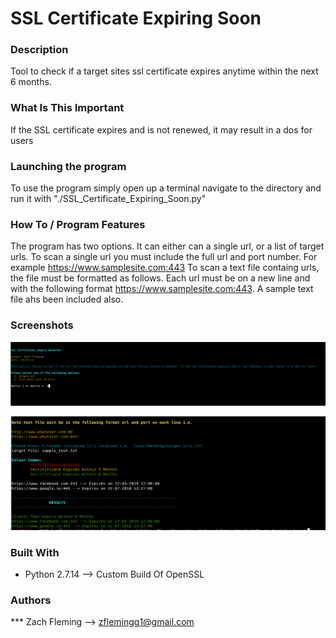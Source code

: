 # SSL Certificate Expiring Soon

### Description

Tool to check if a target sites ssl certificate expires anytime within the next 6 months.

### What Is This Important

If the SSL certificate expires and is not renewed, it may result in a dos for users

### Launching the program

To use the program simply open up a terminal navigate to the directory and run it with "./SSL_Certificate_Expiring_Soon.py"

### How To / Program Features

The program has two options. It can either can a single url, or a list of target urls. 
To scan a single url you must include the full url and port number. For example https://www.samplesite.com:443
To scan a text file containg urls, the file must be formatted as follows. Each url must be on a new line and with the following format https://www.samplesite.com:443. 
A sample text file ahs been included also. 

### Screenshots
![alt text](screenshots/SSL_expiry_overview.png "Overview of Program")

![alt text](screenshots/SSL_expiry_overview2.png "Sample Output")


### Built With

* Python 2.7.14 --> Custom Build Of OpenSSL

### Authors

*** Zach Fleming --> zflemingg1@gmail.com





